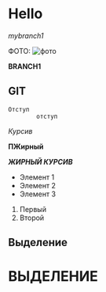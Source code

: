 # Hello
*mybranch1*

ФОТО:
![фото](Penguins.jpg)

**BRANCH1**

## GIT

    Отступ
            отступ
    
*Курсив*

**ПЖирный**

_**ЖИРНЫЙ КУРСИВ**_

* Элемент 1
* Элемент 2
* Элемент 3

1. Первый
2. Второй

Выделение
---------

ВЫДЕЛЕНИЕ
=========

